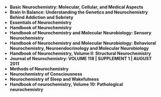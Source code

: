  <ul>
  
 <li><b><a target="_blank" href="https://github.com/manjunath5496/Neurochemistry-Books/blob/master/uro(1).pdf" style="text-decoration:none;">Basic Neurochemistry: Molecular, Cellular, and Medical Aspects</a></b></li>
  
<li><b><a target="_blank" href="https://github.com/manjunath5496/Neurochemistry-Books/blob/master/uro(2).pdf" style="text-decoration:none;">Brain In Balance: Understanding the Genetics and Neurochemistry Behind Addiction and Sobriety</a></b></li>

<li><b><a target="_blank" href="https://github.com/manjunath5496/Neurochemistry-Books/blob/master/uro(3).pdf" style="text-decoration:none;">Essentials of Neurochemistry</a></b></li>
  
<li><b><a target="_blank" href="https://github.com/manjunath5496/Neurochemistry-Books/blob/master/uro(4).pdf" style="text-decoration:none;"> Handbook of Neurochemistry</a></b></li>
                               
  <li><b><a target="_blank" href="https://github.com/manjunath5496/Neurochemistry-Books/blob/master/uro(5).pdf" style="text-decoration:none;"> Handbook of Neurochemistry and Molecular Neurobiology: Sensory Neurochemistry</a></b></li>  
  
   <li><b><a target="_blank" href="https://github.com/manjunath5496/Neurochemistry-Books/blob/master/uro(6).pdf" style="text-decoration:none;"> Handbook of Neurochemistry and Molecular Neurobiology: Behavioral Neurochemistry, Neuroendocrinology and Molecular Neurobiology</a></b></li>   
  
<li><b><a target="_blank" href="https://github.com/manjunath5496/Neurochemistry-Books/blob/master/uro(7).pdf" style="text-decoration:none;">Handbook of Neurochemistry, Volume II: Structural Neurochemistry</a></b></li>

 <li><b><a target="_blank" href="https://github.com/manjunath5496/Neurochemistry-Books/blob/master/uro(8).pdf" style="text-decoration:none;">Journal of Neurochemistry: VOLUME 118 | SUPPLEMENT 1 | AUGUST 2011</a></b></li>
  
<li><b><a target="_blank" href="https://github.com/manjunath5496/Neurochemistry-Books/blob/master/uro(9).pdf" style="text-decoration:none;">Methods of Neurochemistry</a></b></li>

<li><b><a target="_blank" href="https://github.com/manjunath5496/Neurochemistry-Books/blob/master/uro(10).pdf" style="text-decoration:none;">Neurochemistry of Consciousness</a></b></li>
  
<li><b><a target="_blank" href="https://github.com/manjunath5496/Neurochemistry-Books/blob/master/uro(11).pdf" style="text-decoration:none;"> Neurochemistry of Sleep and Wakefulness</a></b></li>
                               
  <li><b><a target="_blank" href="https://github.com/manjunath5496/Neurochemistry-Books/blob/master/uro(12).pdf" style="text-decoration:none;"> Handbook of neurochemistry, Volume 10: Pathological neurochemistry </a></b></li>  
  
     
 
  
  
  
  

</ul>
